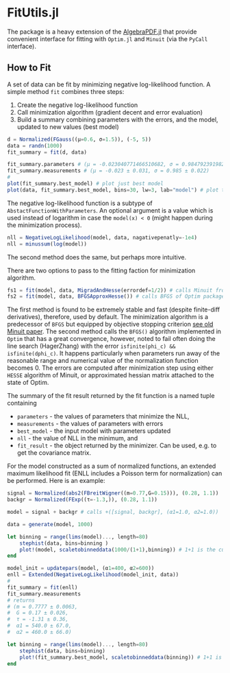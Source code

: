 # FitUtils.jl

The package is a heavy extension of the [AlgebraPDF.jl](https://github.com/mmikhasenko/AlgebraPDF.jl) that provide convenient interface for fitting with `Optim.jl` and `Minuit` (via the `PyCall` interface).

## How to Fit
A set of data can be fit by minimizing negative log-likelihood function.
A simple method `fit` combines three steps:
1. Create the negative log-likelihood function
2. Call minimization algorithm (gradient decent and error evaluation)
3. Build a summary combining parameters with the errors, and the model, updated to new values (best model)

```julia
d = Normalized(FGauss((μ=0.6, σ=1.5)), (-5, 5))
data = randn(1000)
fit_summary = fit(d, data)

fit_summary.parameters # (μ = -0.023040771466510682, σ = 0.9847923919821122)
fit_summary.measurements # (μ = -0.023 ± 0.031, σ = 0.985 ± 0.022)
# 
plot(fit_summary.best_model) # plot just best model
plot(data, fit_summary.best_model, bins=30, lw=3, lab="model") # plot the fitted model together with the data
```

The negative log-likelihood function is a subtype of `AbstactFunctionWithParameters`.
An optional argument is a value which is used instead of logarithm in case the `model(x) < 0` (might happen during the minimization process).
```julia
nll = NegativeLogLikelihood(model, data, nagativepenatly=-1e4)
nll = minussum(log(model))
```
The second method does the same, but perhaps more intuitive.

There are two options to pass to the fitting faction for minimization algorithm.
```julia
fs1 = fit(model, data, MigradAndHesse(errordef=1/2)) # calls Minuit from iminuit 
fs2 = fit(model, data, BFGSApproxHesse()) # calls BFGS of Optim package
``` 
The first method is found to be extremely stable and fast (despite finite-diff derivatives),
therefore, used by default. The minimization algorithm is a predecessor of `BFGS` but equipped
by objective stopping criterion [see old Minuit paper](https://www.sciencedirect.com/science/article/abs/pii/0010465575900399).
The second method calls the `BFGS()` algorithm implemented in `Optim` that has a great convergence,
however, noted to fail often doing the line search (HagerZhang) with the error `isfinite(phi_c) && isfinite(dphi_c)`. It happens particularly when parameters run away of the reasonable range and numerical value of
the normalization function becomes 0.
The errors are computed after minimization step using either `HESSE` algorithm of Minuit,
or approximated hessian matrix attached to the state of Optim.

The summary of the fit result returned by the fit function is a named tuple containing
 * `parameters` - the values of parameters that minimize the NLL,
 * `measurements` - the values of parameters with errors
 * `best_model` - the input model with parameters updated
 * `nll` - the value of NLL in the minimum, and
 * `fit_result` - the object returned by the minimizer. Can be used, e.g. to get the covariance matrix.

For the model constructed as a sum of normalized functions, an extended maximum likelihood fit (ENLL includes a Poisson term for normalization) can be performed.
Here is an example:
```julia
signal = Normalized(abs2(FBreitWigner((m=0.77,G=0.15))), (0.28, 1.1))
backgr = Normalized(FExp((τ=-1.3,)), (0.28, 1.1))

model = signal + backgr # calls +([signal, backgr], (α1=1.0, α2=1.0))

data = generate(model, 1000)

let binning = range(lims(model)..., length=80)
    stephist(data, bins=binning )
    plot!(model, scaletobinneddata(1000/(1+1),binning)) # 1+1 is the current normalization of the model
end

model_init = updatepars(model, (α1=400, α2=600))
enll = Extended(NegativeLogLikelihood(model_init, data))
# 
fit_summary = fit(enll)
fit_summary.measurements
# returns
# (m = 0.7777 ± 0.0063,
#  G = 0.17 ± 0.026,
#  τ = -1.31 ± 0.36,
#  α1 = 540.0 ± 67.0,
#  α2 = 460.0 ± 66.0)

let binning = range(lims(model)..., length=80)
    stephist(data, bins=binning)
    plot!(fit_summary.best_model, scaletobinneddata(binning)) # 1+1 is the current normalization of the model
end
```
